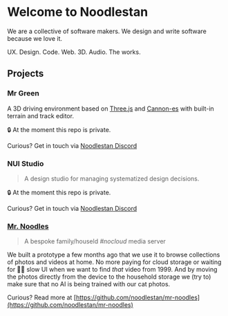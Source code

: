 # Welcome to Noodlestan

We are a collective of software makers. We design and write software because we love it.

UX. Design. Code. Web. 3D. Audio. The works.


## Projects

### Mr Green

A 3D driving environment based on [Three.js](https://threejs.org/) and [Cannon-es](https://pmndrs.github.io/cannon-es/) with built-in terrain and track editor.

🔒 At the moment this repo is private. 

Curious? Get in touch via [Noodlestan Discord](https://discord.gg/rhFSHe7T)

### NUI Studio

> A design studio for managing systematized design decisions.

🔒 At the moment this repo is private. 

Curious? Get in touch via [Noodlestan Discord](https://discord.gg/rhFSHe7T)

### [Mr. Noodles](https://github.com/noodlestan/mr-noodles)

> A bespoke family/houseld _#nocloud_ media server

We built a prototype a few months ago that we use it to browse collections of photos and videos at home. No more paying for cloud storage or waiting for 🐌🐌 slow UI when we want to find *that* video from 1999. And by moving the photos directly from the device to the household storage we (try to) make sure that no AI is being trained with our cat photos.

Curious? Read more at [https://github.com/noodlestan/mr-noodles](https://github.com/noodlestan/mr-noodles)
